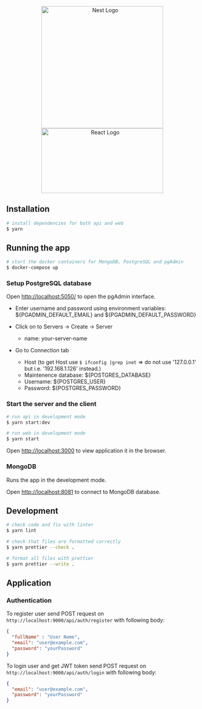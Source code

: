 <p align="center">
  <a href="http://nestjs.com/" target="blank"><img src="https://nestjs.com/img/logo_text.svg" width="320" alt="Nest Logo" /></a>
  <a href="https://pl.reactjs.org/" target="blank"><img src="https://upload.wikimedia.org/wikipedia/commons/a/a7/React-icon.svg" width="320" height="170" alt="React Logo" /></a>
</p>

## Installation

```bash
# install dependencies for both api and web
$ yarn
```

## Running the app

```bash
# start the docker containers for MongoDB, PostgreSQL and pgAdmin
$ docker-compose up
```

### Setup PostgreSQL database

Open [http://localhost:5050/](http://localhost:5050/) to open the pgAdmin interface.

- Enter username and password using environment variables: ${PGADMIN_DEFAULT_EMAIL} and ${PGADMIN_DEFAULT_PASSWORD}

- Click on to Servers -> Create -> Server
  - name: your-server-name

- Go to Connection tab
  - Host (to get Host use `$ ifconfig |grep inet` => do not use '127.0.0.1' but i.e. '192.168.1.126' instead.)
  - Maintenence database: ${POSTGRES_DATABASE}
  - Username: ${POSTGRES_USER}
  - Password: ${POSTGRES_PASSWORD}

### Start the server and the client

```bash
# run api in development mode
$ yarn start:dev

# run web in development mode
$ yarn start
```

Open [http://localhost:3000](http://localhost:3000) to view application it in the browser.

### MongoDB

Runs the app in the development mode.

Open [http://localhost:8081](http://localhost:8081) to connect to MongoDB database.

## Development

```bash
# check code and fix with linter
$ yarn lint

# check that files are formatted correctly
$ yarn prettier --check .

# format all files with prettier
$ yarn prettier --write .
```

## Application

### Authentication

To register user send POST request on `http://localhost:9000/api/auth/register` with following body:

```json
{
  "fullName" : "User Name",
  "email": "user@example.com",
  "password": "yourPassword"
}
```

To login user and get JWT token send POST request on `http://localhost:9000/api/auth/login` with following body:

```json
{
  "email": "user@example.com",
  "password": "yourPassword"
}
```

